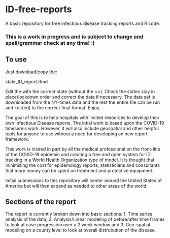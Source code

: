 # ID-free-reports
A basic repository for free infectious disease tracking reports and R code.

### This is a work in progress and is subject to change and spell/grammar check at any time! :)

## To use

Just download/copy the:

state_ID_report.Rmd 

Edit the <INSERT STATE HERE> with the correct state (without the <>).  Check the states stay in place/lockdown order and correct the date if necessary.  The data set is downloaded from the NY-times data and the rest the entire file can be run and knit(ed) to the correct final format.  Enjoy.


The goal of this is to help hospitals with limited resources to develop their own Infectious Disease reports.  The intial work is based upon the COVID-19 timesereis work.  However, it will also include geospatial and other helpful tools for anyone to use without a need for developing an new report framework.  

This work is insired in part by all the medical professional on the front-line of the COVID-19 epidemic and creating a free and open system for ID tracking in a World Health Organization type of model.  It is thought that minimizing the cost for epidemology reports, statisticians and consultants that more money can be spent on treatment and protective equipment.

Initial submissions to this repository will center around the United States of America but will then expand as needed to other areas of the world.


## Sections of the report

The report is currently broken down into basic sections:  1. Time series analysis of the data, 2.  Analysis/Linear modeling of before/after time frames to look at case progression over a 2 week window and 3. Geo-spatial modeling on a county level to look at overall distrubution of the disease.
